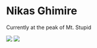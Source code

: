 <h1>Nikas Ghimire</h1>

Currently at the peak of Mt. Stupid

<div>
<a href="https://www.linkedin.com/in/nikasghimire" target="_blank"><img src="https://img.shields.io/badge/LinkedIn-0077B5?style=for-the-badge&logo=linkedin&logoColor=white" target="_blank"></a>
<a href="mailto:mail@nikas.com.np" target="_blank"><img src="https://img.shields.io/badge/Email-D14836?style=for-the-badge&logo=gmail&logoColor=white"></a>
</div>
